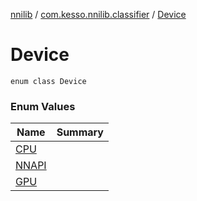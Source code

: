 [nnilib](../../index.md) / [com.kesso.nnilib.classifier](../index.md) / [Device](./index.md)

# Device

`enum class Device`

### Enum Values

| Name | Summary |
|---|---|
| [CPU](-c-p-u.md) |  |
| [NNAPI](-n-n-a-p-i.md) |  |
| [GPU](-g-p-u.md) |  |
